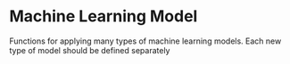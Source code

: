# Machine Learning Model

Functions for applying many types of machine learning models. Each new type of model should be defined separately
